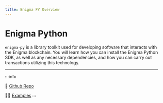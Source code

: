 ```yaml
---
title: Enigma PY Overview
---
```


# Enigma Python

`enigma-py` is a library toolkit used for developing software that interacts with the Enigma blockchain. You will learn how you can install the Enigma Python SDK, as well as any necessary dependencies, and how you can carry out transactions utilizing this technology.
 
---

:::info

:wrench: [Github Repo](https://github.com/EnigmasLab/sdk-python)

:student: [Examples](https://github.com/EnigmasLab/sdk-python/tree/master/examples)
:::
